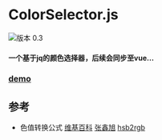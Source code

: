
# ColorSelector.js

![版本 0.3](https://img.shields.io/badge/版本-0.3-red.svg)  
#### 一个基于jq的**颜色选择器**，后续会同步至vue...
### [demo](https://reedbf.github.io/ColorSelector.js/)

## 参考
* 色值转换公式
[维基百科](http://en.wikipedia.org/wiki/HSL_color_space.)
[张鑫旭](https://www.zhangxinxu.com/wordpress/2010/03/javascript-hex-rgb-hsl-color-convert/)
[hsb2rgb](https://github.com/jankuca/hsb2rgb)

